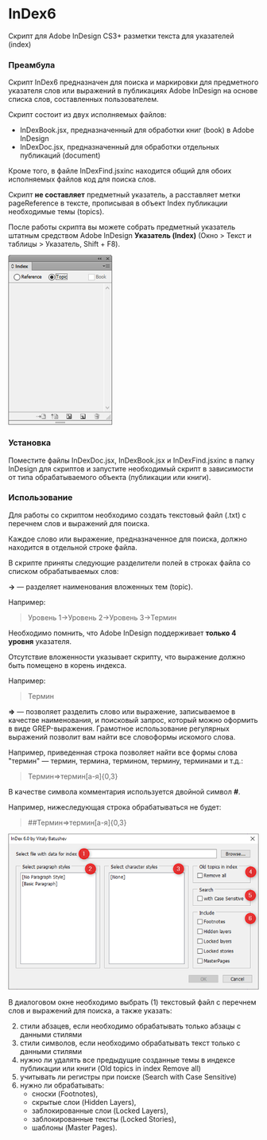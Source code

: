 InDex6
======

Скрипт для Adobe InDesign CS3+ разметки текста для указателей (index)

### Преамбула
Скрипт InDex6 предназначен для поиска и маркировки для предметного указателя слов или выражений в публикациях Adobe InDesign на основе списка слов, составленных пользователем.

Скрипт состоит из двух исполняемых файлов:
- InDexBook.jsx, предназначенный для обработки книг (book) в Adobe InDesign
- InDexDoc.jsx, предназначенный для обработки отдельных публикаций (document)

Кроме того, в файле InDexFind.jsxinc находится общий для обоих исполняемых файлов код для поиска слов.

Скрипт **не составляет** предметный указатель, а расставляет метки pageReference в тексте, прописывая в объект Index публикации необходимые темы (topics).

После работы скрипта вы можете собрать предметный указатель штатным средством Adobe InDesign **Указатель (Index)** (Окно > Текст и таблицы > Указатель, Shift + F8).

![Панель Указатель](https://raw.githubusercontent.com/vbatushev/InDex5/master/images/index_panel.png)

### Установка

Поместите файлы InDexDoc.jsx, InDexBook.jsx и InDexFind.jsxinc в папку InDesign для скриптов и запустите необходимый скрипт в зависимости от типа обрабатываемого объекта (публикации или книги).

### Использование

Для работы со скриптом необходимо создать текстовый файл (.txt) с перечнем слов и выражений для поиска.

Каждое слово или выражение, предназначенное для поиска, должно находится в отдельной строке файла.

В скрипте приняты следующие разделители полей в строках файла со списком обрабатываемых слов:

**->** — разделяет наименования вложенных тем (topic).

Например:
> Уровень 1->Уровень 2->Уровень 3->Термин

Необходимо помнить, что Adobe InDesign поддерживает **только 4 уровня** указателя.

Отсутствие вложенности указывает скрипту, что выражение должно быть помещено в корень индекса.

Например:
> Термин

**=>** — позволяет разделить слово или выражение, записываемое в качестве наименования, и поисковый запрос, который можно оформить в виде GREP-выражения. Грамотное использование регулярных выражений позволит вам найти все словоформы искомого слова.

Например, приведенная строка позволяет найти все формы слова "термин" — термин, термина, термином, термину, терминами и т.д.:
> Термин=>термин[а-я]{0,3}

В качестве символа комментария используется двойной символ **#**.

Например, нижеследующая строка обрабатываться не будет:
> \#\#Термин=>термин[а-я]{0,3}

![Диалоговое окно скрипт InDexDoc.jsx](https://raw.githubusercontent.com/vbatushev/InDex5/master/images/index_dialog.png)

В диалоговом окне необходимо выбрать (1) текстовый файл с перечнем слов и выражений для поиска, а также указать:

2. стили абзацев, если необходимо обрабатывать только абзацы с данными стилями
3. стили символов, если необходимо обрабатывать текст только с данными стилями
4. нужно ли удалять все предыдущие созданные темы в индексе публикации или книги (Old topics in index Remove all)
5. учитывать ли регистры при поиске (Search with Case Sensitive)
6. нужно ли обрабатывать:
	- сноски (Footnotes),
	- скрытые слои (Hidden Layers),
	- заблокированные слои (Locked Layers),
	- заблокированные тексты (Locked Stories),
	- шаблоны (Master Pages).

